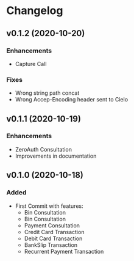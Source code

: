 # Changelog

## v0.1.2 (2020-10-20)

### Enhancements
* Capture Call

### Fixes
* Wrong string path concat
* Wrong Accep-Encoding header sent to Cielo

## v0.1.1 (2020-10-19)

### Enhancements
* ZeroAuth Consultation
* Improvements in documentation

## v0.1.0 (2020-10-18)

### Added

* First Commit with features:
    * Bin Consultation
    * Bin Consultation
    * Payment Consultation
    * Credit Card Transaction
    * Debit Card Transaction
    * BankSlip Transaction
    * Recurrent Payment Transaction